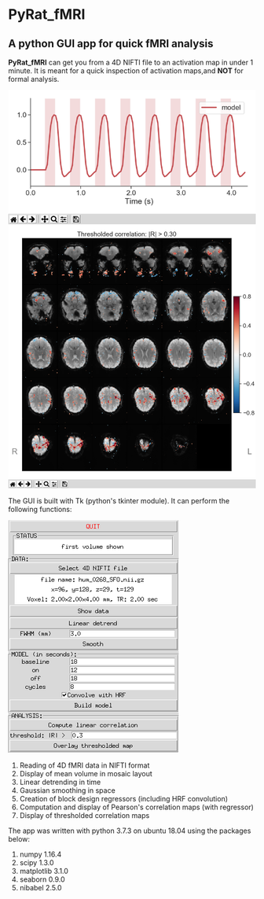 # PyRat_fMRI
## A python GUI app for quick fMRI analysis

**PyRat_fMRI** can get you from a 4D NIFTI file to an activation map in under 1 minute. It is meant for a quick inspection of activation maps,and **NOT** for formal analysis.

![model](images/model.png)
![map](images/map.png)


The GUI is built with Tk (python's tkinter module).
It can perform the following functions:

![buttons](images/buttons.png)
1. Reading of 4D fMRI data in NIFTI format
2. Display of mean volume in mosaic layout
3. Linear detrending in time
4. Gaussian smoothing in space
5. Creation of block design regressors (including HRF convolution)
6. Computation and display of Pearson's correlation maps (with regressor)
7. Display of thresholded correlation maps



The app was written with python 3.7.3 on ubuntu 18.04 using the packages below:
1. numpy 1.16.4
2. scipy 1.3.0
3. matplotlib 3.1.0
4. seaborn 0.9.0
5. nibabel 2.5.0

